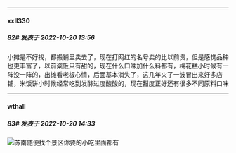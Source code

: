 

*****

####  xxll330  
##### 82#       发表于 2022-10-20 13:56

小摊是不好找，都搬铺里卖去了，现在打网红的名号卖的比以前贵，但是感觉品种也更丰富了，以前粢饭只有甜的，现在什么口味加什么料都有，梅花糕小时候有一阵没一阵的，出摊看老板心情，后面基本消失了，这几年火了一波冒出来好多店铺，米饭饼小时候经常吃到发酵过度酸酸的，现在甜度正好还有很多不同原料口味



*****

####  wthall  
##### 83#       发表于 2022-10-20 14:33

<img src="https://static.saraba1st.com/image/smiley/face2017/067.png" referrerpolicy="no-referrer">苏南随便找个景区你要的小吃里面都有

